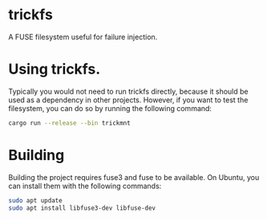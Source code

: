 # trickfs

A FUSE filesystem useful for failure injection.

# Using trickfs.

Typically you would not need to run trickfs directly, because it should be used as a dependency
in other projects. However, if you want to test the filesystem, you can do so by running the
following command:

```sh
cargo run --release --bin trickmnt
```

# Building

Building the project requires fuse3 and fuse to be available. On Ubuntu, you can install them with
the following commands:

```sh
sudo apt update
sudo apt install libfuse3-dev libfuse-dev
```
